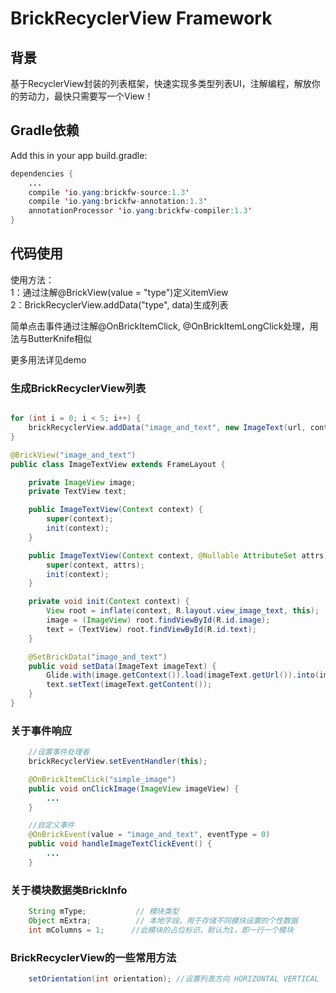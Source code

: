 # BrickRecyclerView Framework

## 背景
基于RecyclerView封装的列表框架，快速实现多类型列表UI，注解编程，解放你的劳动力，最快只需要写一个View！

## Gradle依赖

Add this in your app build.gradle:

```java
dependencies {
    ...
    compile 'io.yang:brickfw-source:1.3'
    compile 'io.yang:brickfw-annotation:1.3'
    annotationProcessor 'io.yang:brickfw-compiler:1.3'
}
```

## 代码使用

使用方法：</br>
1：通过注解@BrickView(value = "type")定义itemView</br>
2：BrickRecyclerView.addData("type", data)生成列表

简单点击事件通过注解@OnBrickItemClick, @OnBrickItemLongClick处理，用法与ButterKnife相似

更多用法详见demo

### 生成BrickRecyclerView列表
```java

for (int i = 0; i < 5; i++) {
    brickRecyclerView.addData("image_and_text", new ImageText(url, content));
}

@BrickView("image_and_text")
public class ImageTextView extends FrameLayout {

    private ImageView image;
    private TextView text;

    public ImageTextView(Context context) {
        super(context);
        init(context);
    }

    public ImageTextView(Context context, @Nullable AttributeSet attrs) {
        super(context, attrs);
        init(context);
    }

    private void init(Context context) {
        View root = inflate(context, R.layout.view_image_text, this);
        image = (ImageView) root.findViewById(R.id.image);
        text = (TextView) root.findViewById(R.id.text);
    }

    @SetBrickData("image_and_text")
    public void setData(ImageText imageText) {
        Glide.with(image.getContext()).load(imageText.getUrl()).into(image);
        text.setText(imageText.getContent());
    }
}
```

### 关于事件响应
```java
    //设置事件处理者
    brickRecyclerView.setEventHandler(this);

    @OnBrickItemClick("simple_image")
    public void onClickImage(ImageView imageView) {
        ...
    }

    //自定义事件
    @OnBrickEvent(value = "image_and_text", eventType = 0)
    public void handleImageTextClickEvent() {
        ...
    }
```

### 关于模块数据类BrickInfo
```java
    String mType;           // 模块类型
    Object mExtra;          // 本地字段，用于存储不同模块设置的个性数据
    int mColumns = 1;      //此模块的占位标识，默认为1，即一行一个模块
```

### BrickRecyclerView的一些常用方法
```java
    setOrientation(int orientation); //设置列表方向 HORIZONTAL VERTICAL
```


